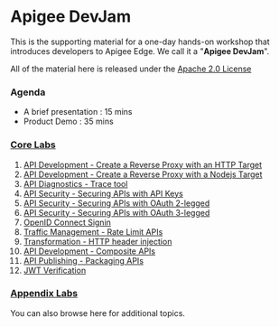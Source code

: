 # Apigee DevJam
This is the supporting material for a one-day hands-on workshop that introduces developers to Apigee Edge. We call it a "**Apigee DevJam**".

All of the material here is released under the [Apache 2.0 License](./LICENSE)

### Agenda
* A brief presentation : 15 mins
* Product Demo : 35 mins

### [Core Labs](./Labs/Core)
1. [API Development - Create a Reverse Proxy with an HTTP Target](./Labs/Core/01-Create-a-Reverse-Proxy)
2. [API Development - Create a Reverse Proxy with a Nodejs Target](./Labs/Core/02-Proxy-with-Nodejs-Target)
3. [API Diagnostics - Trace tool                    ](./Labs/Core/03-Trace-tool)
4. [API Security - Securing APIs with API Keys      ](./Labs/Core/04-Securing-APIs-with-API-Keys)
5. [API Security - Securing APIs with OAuth 2-legged](./Labs/Core/05-Securing-APIs-with-OAuth-2-legged)
6. [API Security - Securing APIs with OAuth 3-legged](./Labs/Core/06-Securing-APIs-with-OAuth-3-legged)
7. [OpenID Connect Signin                           ](./Labs/Core/07-OpenID-Connect-Signin)
8. [Traffic Management - Rate Limit APIs            ](./Labs/Core/08-Rate-Limit-APIs)
9. [Transformation - HTTP header injection          ](./Labs/Core/09-HTTP-header-injection)
10. [API Development - Composite APIs               ](./Labs/Core/10---API-Development---Composite-APIs)
11. [API Publishing - Packaging APIs                ](./Labs/Core/11---API-Publishing---Packaging-APIs)
12. [JWT Verification                               ](./Labs/Core/12---JWT-Verification)


### [Appendix Labs](./Labs/Appendix)

You can also browse here for additional topics. 

